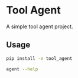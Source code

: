 # Tool Agent

A simple tool agent project.

## Usage

```bash
pip install -e tool_agent
```

```bash
agent --help
```
